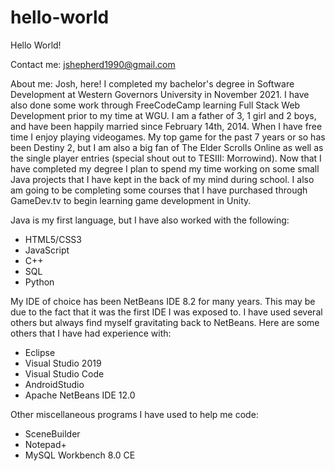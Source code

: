 # hello-world
Hello World!

Contact me:
jshepherd1990@gmail.com

About me:
Josh, here!  I completed my bachelor's degree in Software Development at Western Governors University in November 2021.  I have also done some work through FreeCodeCamp learning Full Stack Web Development prior to my time at WGU.  I am a father of 3, 1 girl and 2 boys, and have been happily married since February 14th, 2014.  When I have free time I enjoy playing videogames.  My top game for the past 7 years or so has been Destiny 2, but I am also a big fan of The Elder Scrolls Online as well as the single player entries (special shout out to TESIII: Morrowind).  Now that I have completed my degree I plan to spend my time working on some small Java projects that I have kept in the back of my mind during school.  I also am going to be completing some courses that I have purchased through GameDev.tv to begin learning game development in Unity.

Java is my first language, but I have also worked with the following:
  - HTML5/CSS3
  - JavaScript
  - C++
  - SQL
  - Python


My IDE of choice has been NetBeans IDE 8.2 for many years.  This may be due to the fact that it was the first IDE I was exposed to.  I have used several others but always find myself gravitating back to NetBeans.  Here are some others that I have had experience with:
  - Eclipse
  - Visual Studio 2019
  - Visual Studio Code
  - AndroidStudio
  - Apache NetBeans IDE 12.0


Other miscellaneous programs I have used to help me code:
  - SceneBuilder
  - Notepad+
  - MySQL Workbench 8.0 CE
